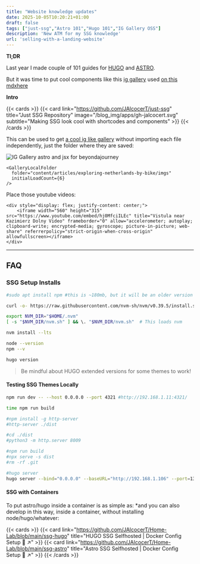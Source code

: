```yaml
---
title: "Website knowledge updates"
date: 2025-10-05T10:20:21+01:00
draft: false
tags: ["just-ssg","Astro 101","Hugo 101","IG Gallery OSS"]
description: 'New ATM for my SSG knowledge'
url: 'selling-with-a-landing-website'
---
```


**Tl;DR**

Last year I made couple of 101 guides for [HUGO](https://jalcocert.github.io/JAlcocerT/using-hugo-as-website/) and [ASTRO](https://jalcocert.github.io/JAlcocerT/using-astro-as-website/).

But it was time to put cool components like this [ig gallery](https://github.com/JAlcocerT/real-estate-moi/blob/main/moirealestate-astro-theme/src/components/InstagramGalleryLocalFolder.astro) used [on this mdxhere](https://github.com/JAlcocerT/real-estate-moi/blob/main/moirealestate-astro-theme/src/content/property/beachfront-paradise-instagram-gallery.mdx)


**Intro**

{{< cards >}}
  {{< card link="https://github.com/JAlcocerT/just-ssg" title="Just SSG Repository" image="/blog_img/apps/gh-jalcocert.svg" subtitle="Making SSG look cool with shortcodes and components" >}}
{{< /cards >}}

This can be used to get [a cool ig like gallery](https://github.com/JAlcocerT/just-ssg/tree/main/astro-ssg/ig-gallery-folder) without importing each file independently, just the folder where they are saved:

![IG Gallery astro and jsx for beyondajourney](/blog_img/web/udf/ig-gallery-beyondajourney.png)

```mdx
<GalleryLocalFolder
  folder="content/articles/exploring-netherlands-by-bike/imgs"
  initialLoadCount={6}
/>
```

Place those youtube videos:

```mdx
<div style="display: flex; justify-content: center;">
    <iframe width="560" height="315" src="https://www.youtube.com/embed/hj0MfciILEc" title="Vistula near Kazimierz Dolny Video" frameborder="0" allow="accelerometer; autoplay; clipboard-write; encrypted-media; gyroscope; picture-in-picture; web-share" referrerpolicy="strict-origin-when-cross-origin" allowfullscreen></iframe>
</div>
```

---

## FAQ

### SSG Setup Installs

```sh
#sudo apt install npm #this is ~180mb, but it will be an older version

curl -o- https://raw.githubusercontent.com/nvm-sh/nvm/v0.39.5/install.sh | bash

export NVM_DIR="$HOME/.nvm"
[ -s "$NVM_DIR/nvm.sh" ] && \. "$NVM_DIR/nvm.sh"  # This loads nvm

nvm install --lts

node --version
npm --v
```

```sh
hugo version
```

> Be mindful about HUGO extended versions for some themes to work!

#### Testing SSG Themes Locally

```sh
npm run dev -- --host 0.0.0.0 --port 4321 #http://192.168.1.11:4321/

time npm run build

#npm install -g http-server
#http-server ./dist

#cd ./dist
#python3 -m http.server 8009

#npm run build
#npx serve -s dist
#rm -rf .git
```

```sh
#hugo server 
hugo server --bind="0.0.0.0" --baseURL="http://192.168.1.106" --port=1319
```


#### SSG with Containers

To put astro/hugo inside a container is as simple as: *and you can also develop in this way, inside a container, without installing node/hugo/whatever:

{{< cards >}}
  {{< card link="https://github.com/JAlcocerT/Home-Lab/blob/main/ssg-hugo" title="HUGO SSG Selfhosted | Docker Config Setup 🐋 ↗"  >}}
  {{< card link="https://github.com/JAlcocerT/Home-Lab/blob/main/ssg-astro" title="Astro SSG Selfhosted | Docker Config Setup 🐋 ↗"  >}}
{{< /cards >}}
